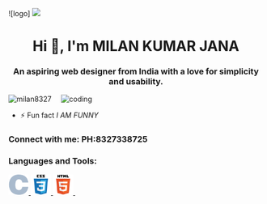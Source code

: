 ![logo] <img src="https://github.com/millan8327/millan8327/blob/main/MR%20MILAN%20KR%20JANA.pdf">
<h1 align="center">Hi 👋, I'm MILAN KUMAR JANA</h1>
<h3 align="center">An aspiring web designer from India with a love for simplicity and usability.</h3>
<img align="right" alt="coding" width="400" src=https://gifdb.com/images/high/scrolling-up-green-system-coding-nxt2vg8bl6e4wbo1.gif>

<p align="left"> <img src="https://komarev.com/ghpvc/?username=milan8327&label=Profile%20views&color=0e75b6&style=flat" alt="milan8327" /> </p>

- ⚡ Fun fact *I AM FUNNY*

<h3 align="left">Connect with me:
PH:8327338725</h3>
<p align="left">
</p>

<h3 align="left">Languages and Tools:</h3>
<p align="left"> <a href="https://www.cprogramming.com/" target="_blank" rel="noreferrer"> <img src="https://raw.githubusercontent.com/devicons/devicon/master/icons/c/c-original.svg" alt="c" width="40" height="40"/> </a> <a href="https://www.w3schools.com/css/" target="_blank" rel="noreferrer"> <img src="https://raw.githubusercontent.com/devicons/devicon/master/icons/css3/css3-original-wordmark.svg" alt="css3" width="40" height="40"/> </a> <a href="https://www.w3.org/html/" target="_blank" rel="noreferrer"> <img src="https://raw.githubusercontent.com/devicons/devicon/master/icons/html5/html5-original-wordmark.svg" alt="html5" width="40" height="40"/> </a> </p>
